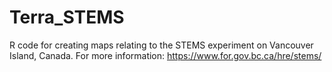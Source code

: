 # Terra_STEMS
R code for creating maps relating to the STEMS experiment on Vancouver Island, Canada. For more information: https://www.for.gov.bc.ca/hre/stems/
